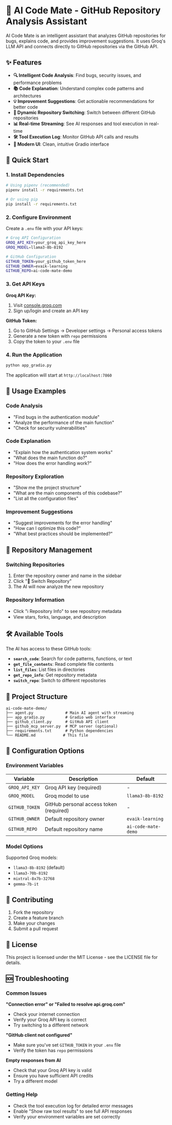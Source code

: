 # 🤖 AI Code Mate - GitHub Repository Analysis Assistant

AI Code Mate is an intelligent assistant that analyzes GitHub repositories for bugs, explains code, and provides improvement suggestions. It uses Groq's LLM API and connects directly to GitHub repositories via the GitHub API.

## ✨ Features

- **🔍 Intelligent Code Analysis**: Find bugs, security issues, and performance problems
- **📚 Code Explanation**: Understand complex code patterns and architectures  
- **💡 Improvement Suggestions**: Get actionable recommendations for better code
- **🔄 Dynamic Repository Switching**: Switch between different GitHub repositories
- **📊 Real-time Streaming**: See AI responses and tool execution in real-time
- **🛠️ Tool Execution Log**: Monitor GitHub API calls and results
- **🎨 Modern UI**: Clean, intuitive Gradio interface

## 🚀 Quick Start

### 1. Install Dependencies

```bash
# Using pipenv (recommended)
pipenv install -r requirements.txt

# Or using pip
pip install -r requirements.txt
```

### 2. Configure Environment

Create a `.env` file with your API keys:

```bash
# Groq API Configuration
GROQ_API_KEY=your_groq_api_key_here
GROQ_MODEL=llama3-8b-8192

# GitHub Configuration  
GITHUB_TOKEN=your_github_token_here
GITHUB_OWNER=evaik-learning
GITHUB_REPO=ai-code-mate-demo
```

### 3. Get API Keys

**Groq API Key:**
1. Visit [console.groq.com](https://console.groq.com)
2. Sign up/login and create an API key

**GitHub Token:**
1. Go to GitHub Settings → Developer settings → Personal access tokens
2. Generate a new token with `repo` permissions
3. Copy the token to your `.env` file

### 4. Run the Application

```bash
python app_gradio.py
```

The application will start at `http://localhost:7860`

## 🎯 Usage Examples

### Code Analysis
- "Find bugs in the authentication module"
- "Analyze the performance of the main function"
- "Check for security vulnerabilities"

### Code Explanation
- "Explain how the authentication system works"
- "What does the main function do?"
- "How does the error handling work?"

### Repository Exploration
- "Show me the project structure"
- "What are the main components of this codebase?"
- "List all the configuration files"

### Improvement Suggestions
- "Suggest improvements for the error handling"
- "How can I optimize this code?"
- "What best practices should be implemented?"

## 🔧 Repository Management

### Switching Repositories
1. Enter the repository owner and name in the sidebar
2. Click "🔄 Switch Repository"
3. The AI will now analyze the new repository

### Repository Information
- Click "ℹ️ Repository Info" to see repository metadata
- View stars, forks, language, and description

## 🛠️ Available Tools

The AI has access to these GitHub tools:

- **`search_code`**: Search for code patterns, functions, or text
- **`get_file_contents`**: Read complete file contents
- **`list_files`**: List files in directories
- **`get_repo_info`**: Get repository metadata
- **`switch_repo`**: Switch to different repositories

## 📁 Project Structure

```
ai-code-mate-demo/
├── agent.py              # Main AI agent with streaming
├── app_gradio.py         # Gradio web interface
├── github_client.py      # GitHub API client
├── github_mcp_server.py  # MCP server (optional)
├── requirements.txt      # Python dependencies
└── README.md            # This file
```

## 🔧 Configuration Options

### Environment Variables

| Variable | Description | Default |
|----------|-------------|---------|
| `GROQ_API_KEY` | Groq API key (required) | - |
| `GROQ_MODEL` | Groq model to use | `llama3-8b-8192` |
| `GITHUB_TOKEN` | GitHub personal access token (required) | - |
| `GITHUB_OWNER` | Default repository owner | `evaik-learning` |
| `GITHUB_REPO` | Default repository name | `ai-code-mate-demo` |

### Model Options

Supported Groq models:
- `llama3-8b-8192` (default)
- `llama3-70b-8192`
- `mixtral-8x7b-32768`
- `gemma-7b-it`

## 🤝 Contributing

1. Fork the repository
2. Create a feature branch
3. Make your changes
4. Submit a pull request

## 📄 License

This project is licensed under the MIT License - see the LICENSE file for details.

## 🆘 Troubleshooting

### Common Issues

**"Connection error" or "Failed to resolve api.groq.com"**
- Check your internet connection
- Verify your Groq API key is correct
- Try switching to a different network

**"GitHub client not configured"**
- Make sure you've set `GITHUB_TOKEN` in your `.env` file
- Verify the token has `repo` permissions

**Empty responses from AI**
- Check that your Groq API key is valid
- Ensure you have sufficient API credits
- Try a different model

### Getting Help

- Check the tool execution log for detailed error messages
- Enable "Show raw tool results" to see full API responses
- Verify your environment variables are set correctly